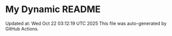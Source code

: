 # My Dynamic README
Updated at: Wed Oct 22 03:12:19 UTC 2025
This file was auto-generated by GitHub Actions.
